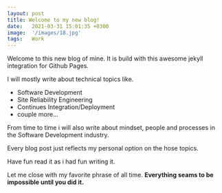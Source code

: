 ```yaml
---
layout: post
title: Welcome to my new blog!
date:   2021-03-31 15:01:35 +0300
image:  '/images/18.jpg'
tags:   Work
---
```


Welcome to this new blog of mine. It is build with this awesome jekyll integration for Github Pages.

I will mostly write about technical topics like.
* Software Development
* Site Reliability Engineering
* Continues Integration/Deployment
* couple more...

From time to time i will also write about mindset, people and processes in the Software Development industry.

Every blog post just reflects my personal option on the hose topics.

Have fun read it as i had fun writing it.

Let me close with my favorite phrase of all time.
**Everything seams to be impossible until you did it.**
